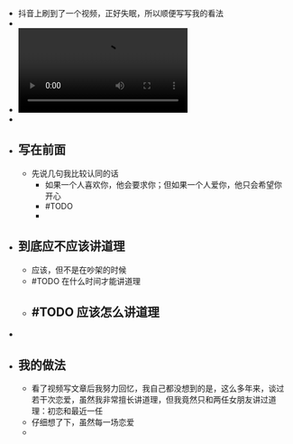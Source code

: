- 抖音上刷到了一个视频，正好失眠，所以顺便写写我的看法
-
- ![9970a53f31bd463b90b7696bb3c219d9.MP4](../assets/9970a53f31bd463b90b7696bb3c219d9_1644600407339_0.MP4)
-
- ## 写在前面
	- 先说几句我比较认同的话
		- 如果一个人喜欢你，他会要求你；但如果一个人爱你，他只会希望你开心
		- #TODO
		-
- ## 到底应不应该讲道理
	- 应该，但不是在吵架的时候
	- #TODO 在什么时间才能讲道理
	- #TODO 应该怎么讲道理
		-
-
- ## 我的做法
	- 看了视频写文章后我努力回忆，我自己都没想到的是，这么多年来，谈过若干次恋爱，虽然我非常擅长讲道理，但我竟然只和两任女朋友讲过道理：初恋和最近一任
	- 仔细想了下，虽然每一场恋爱
	-